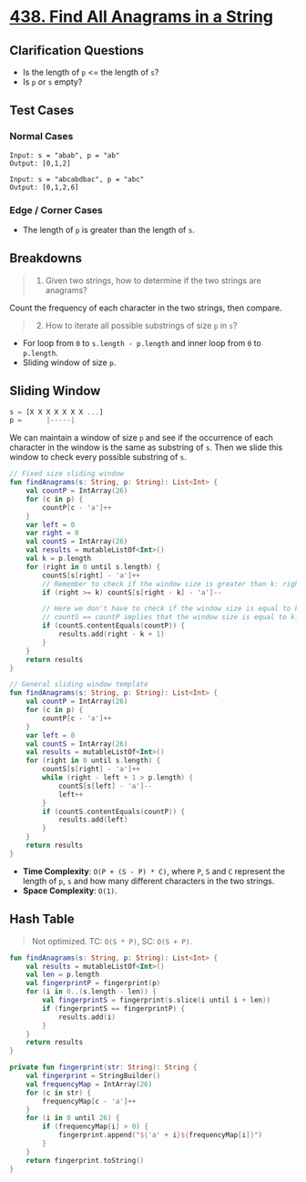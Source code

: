 # [438. Find All Anagrams in a String](https://leetcode.com/problems/find-all-anagrams-in-a-string/)

## Clarification Questions
* Is the length of `p` <= the length of `s`?
* Is `p` or `s` empty?

## Test Cases
### Normal Cases
```
Input: s = "abab", p = "ab"
Output: [0,1,2]

Input: s = "abcabdbac", p = "abc"
Output: [0,1,2,6]
```
### Edge / Corner Cases
* The length of `p` is greater than the length of `s`.

## Breakdowns
> 1. Given two strings, how to determine if the two strings are anagrams?

Count the frequency of each character in the two strings, then compare.

> 2. How to iterate all possible substrings of size `p` in `s`?

* For loop from `0` to `s.length - p.length` and inner loop from `0` to `p.length`.
* Sliding window of size `p`.

## Sliding Window
```js
s = [X X X X X X X ...]
p =      |-----|
```

We can maintain a window of size `p` and see if the occurrence of each character in the window is the same as substring of `s`. Then we slide this window to check every possible substring of `s`.

```kotlin
// Fixed size sliding window
fun findAnagrams(s: String, p: String): List<Int> {
    val countP = IntArray(26)
    for (c in p) {
        countP[c - 'a']++
    }
    var left = 0
    var right = 0
    val countS = IntArray(26)
    val results = mutableListOf<Int>()
    val k = p.length
    for (right in 0 until s.length) {
        countS[s[right] - 'a']++
        // Remember to check if the window size is greater than k: right >= k
        if (right >= k) countS[s[right - k] - 'a']--

        // Here we don't have to check if the window size is equal to k, 
        // countS == countP implies that the window size is equal to k.
        if (countS.contentEquals(countP)) {
            results.add(right - k + 1)
        }
    }
    return results
}

// General sliding window template
fun findAnagrams(s: String, p: String): List<Int> {
    val countP = IntArray(26)
    for (c in p) {
        countP[c - 'a']++
    }
    var left = 0
    val countS = IntArray(26)
    val results = mutableListOf<Int>()
    for (right in 0 until s.length) {
        countS[s[right] - 'a']++
        while (right - left + 1 > p.length) {
            countS[s[left] - 'a']--
            left++
        }
        if (countS.contentEquals(countP)) {
            results.add(left)
        }
    }
    return results
}
```

* **Time Complexity**: `O(P + (S - P) * C)`, where `P`, `S` and `C` represent the length of `p`, `s` and how many different characters in the two strings.
* **Space Complexity**: `O(1)`.

## Hash Table
> Not optimized. TC: `O(S * P)`, SC: `O(S + P)`.
```kotlin
fun findAnagrams(s: String, p: String): List<Int> {
    val results = mutableListOf<Int>()
    val len = p.length
    val fingerprintP = fingerprint(p)
    for (i in 0..(s.length - len)) {
        val fingerprintS = fingerprint(s.slice(i until i + len))
        if (fingerprintS == fingerprintP) {
            results.add(i)
        }
    }
    return results
}

private fun fingerprint(str: String): String {
    val fingerprint = StringBuilder()
    val frequencyMap = IntArray(26)
    for (c in str) {
        frequencyMap[c - 'a']++
    }
    for (i in 0 until 26) {
        if (frequencyMap[i] > 0) {
            fingerprint.append("${'a' + i}${frequencyMap[i]}")                
        }
    }
    return fingerprint.toString()
}
```